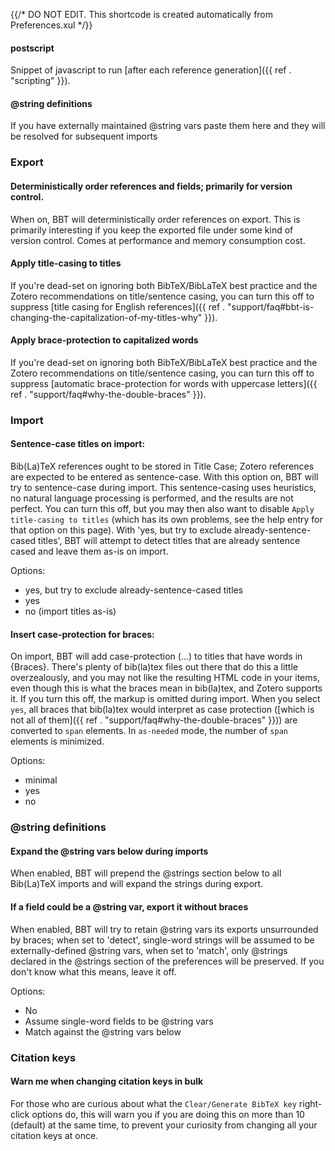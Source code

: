 {{/* DO NOT EDIT. This shortcode is created automatically from Preferences.xul */}}
#### postscript

Snippet of javascript to run [after each reference generation]({{ ref . "scripting" }}).

#### @string definitions

If you have externally maintained @string vars paste them here and they will be resolved for subsequent imports

### Export

#### Deterministically order references and fields; primarily for version control.

When on, BBT will deterministically order references on export. This is primarily interesting if you keep the exported file under
some kind of version control. Comes at performance and memory consumption cost.

#### Apply title-casing to titles

If you're dead-set on ignoring both BibTeX/BibLaTeX best practice and the Zotero recommendations on title/sentence
casing, you can turn this off to suppress [title casing for English references]({{ ref . "support/faq#bbt-is-changing-the-capitalization-of-my-titles-why" }}).

#### Apply brace-protection to capitalized words

If you're dead-set on ignoring both BibTeX/BibLaTeX best practice and the Zotero recommendations on title/sentence
casing, you can turn this off to suppress [automatic brace-protection for words with uppercase letters]({{ ref . "support/faq#why-the-double-braces" }}).

### Import

#### Sentence-case titles on import:

Bib(La)TeX references ought to be stored in Title Case; Zotero references are expected to be entered as sentence-case. With this option on, BBT will try to sentence-case
during import. This sentence-casing uses heuristics, no natural language processing is performed, and the results are not perfect. You can turn this off, but you may then also want
to disable `Apply title-casing to titles` (which has its own problems, see the help entry for that option on this page). With 'yes, but try to exclude already-sentence-cased titles', BBT will attempt to detect
titles that are already sentence cased and leave them as-is on import.

Options:

* yes, but try to exclude already-sentence-cased titles
* yes
* no (import titles as-is)

#### Insert case-protection for braces:

On import, BBT will add case-protection (<span class="nocase">...<span>) to titles that have words in {Braces}. There's plenty of bib(la)tex files
out there that do this a little overzealously, and you may not like the resulting HTML code in your items, even though this is what the braces mean in bib(la)tex, and
Zotero supports it. If you turn this off, the markup is omitted during import. When you select `yes`, all braces that bib(la)tex would interpret as case protection ([which is
not all of them]({{ ref . "support/faq#why-the-double-braces" }})) are converted to `span` elements. In `as-needed` mode, the number of `span` elements is minimized.

Options:

* minimal
* yes
* no

### @string definitions

#### Expand the @string vars below during imports

When enabled, BBT will prepend the @strings section below to all Bib(La)TeX imports and will expand the strings during export.

#### If a field could be a @string var, export it without braces

When enabled, BBT will try to retain @string vars its exports unsurrounded by braces; when set to 'detect', single-word strings will be assumed to be externally-defined @string vars,
when set to 'match', only @strings declared in the @strings section of the preferences will be preserved. If you don't know what this means, leave it off.

Options:

* No
* Assume single-word fields to be @string vars
* Match against the @string vars below

### Citation keys

#### Warn me when changing citation keys in bulk

For those who are curious about what the `Clear/Generate BibTeX key` right-click options do, this will warn
you if you are doing this on more than 10 (default) at the same time, to prevent your curiosity from changing
all your citation keys at once.


